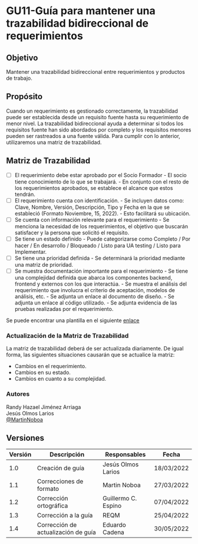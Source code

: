 # GU11-Guía para mantener una trazabilidad bidireccional de requerimientos

## Objetivo

Mantener una trazabilidad bidireccional entre requerimientos y productos de trabajo.

## Propósito

Cuando un requerimiento es gestionado correctamente, la trazabilidad puede ser establecida desde un requisito fuente hasta su requerimiento de menor nivel. La trazabilidad bidireccional ayuda a determinar si todos los requisitos fuente han sido abordados por completo y los requisitos menores pueden ser rastreados a una fuente válida.
Para cumplir con lo anterior, utilizaremos una matriz de trazabilidad.

## Matriz de Trazabilidad

- [ ] El requerimiento debe estar aprobado por el Socio Formador - El socio tiene conocimiento de lo que se trabajará. - En conjunto con el resto de los requerimientos aprobados, se establece el alcance que estos tendrán.
- [ ] El requerimiento cuenta con identificación. - Se incluyen datos como: Clave, Nombre, Versión, Descripción, Tipo y Fecha en la que se estableció (Formato Noviembre, 15, 2022). - Esto facilitará su ubicación.
- [ ] Se cuenta con información relevante para el requerimiento - Se menciona la necesidad de los requerimientos, el objetivo que buscarán satisfacer y la persona que solicitó el requisito.
- [ ] Se tiene un estado definido - Puede categorizarse como Completo / Por hacer / En desarrollo / Bloqueado / Listo para UA testing / Listo para Implementar.
- [ ] Se tiene una prioridad definida - Se determinará la prioridad mediante una matriz de prioridad.
- [ ] Se muestra documentación importante para el requerimiento - Se tiene una complejidad definida que abarca los componentes backend, frontend y externos con los que interactúa. - Se muestra el análisis del requerimiento que involucra el criterio de aceptación, modelos de análisis, etc. - Se adjunta un enlace al documento de diseño. - Se adjunta un enlace al código utilizado. - Se adjunta evidencia de las pruebas realizadas por el requerimiento.

Se puede encontrar una plantilla en el siguiente [enlace](https://docs.google.com/spreadsheets/d/1fzVtNj_sg70hLxa0lR3XwFcB0ptDGkGWR44euACIPrM/edit?usp=sharing)

### Actualización de la Matriz de Trazabilidad

La matriz de trazabilidad deberá de ser actualizada diariamente. De igual forma, las siguientes situaciones causarán que se actualice la matriz:

- Cambios en el requerimiento.
- Cambios en su estado.
- Cambios en cuanto a su complejidad.

### Autores

Randy Hazael Jiménez Arriaga  
Jesús Olmos Larios  
[@MartinNoboa](https://www.github.com/MartinNoboa)

## Versiones

| Versión | Descripción                         | Responsables        | Fecha      |
| ------- | ----------------------------------- | ------------------- | ---------- |
| 1.0     | Creación de guía                    | Jesús Olmos Larios  | 18/03/2022 |
| 1.1     | Correcciones de formato             | Martin Noboa        | 27/03/2022 |
| 1.2     | Corrección ortográfica              | Guillermo C. Espino | 07/04/2022 |
| 1.3     | Corrección a la guía                | REQM                | 25/04/2022 |
| 1.4     | Corrección de actualización de guía | Eduardo Cadena      | 30/05/2022 |
